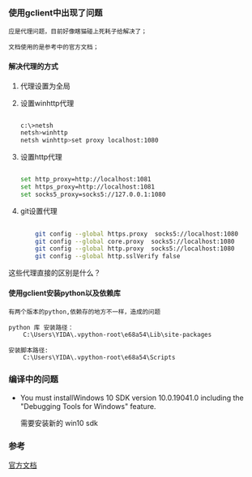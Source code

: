 ### 使用gclient中出现了问题

    应是代理问题，目前好像瞎猫碰上死耗子给解决了；

    文档使用的是参考中的官方文档；

#### 解决代理的方式

1. 代理设置为全局
2. 设置winhttp代理
    
    ```sh

    c:\>netsh
    netsh>winhttp
    netsh winhttp>set proxy localhost:1080
    
    ```

3. 设置http代理

    ```sh

    set http_proxy=http://localhost:1081
    set https_proxy=http://localhost:1081
    set socks5_proxy=socks5://127.0.0.1:1080

    ```

4. git设置代理

    ```sh
                
        git config --global https.proxy  socks5://localhost:1080
        git config --global core.proxy  socks5://localhost:1080
        git config --global http.proxy  socks5://localhost:1080
        git config --global http.sslVerify false
    
    ```

这些代理直接的区别是什么？

#### 使用gclient安装python以及依赖库

    有两个版本的python,依赖存的地方不一样，造成的问题
    
    python 库 安装路径： 
        C:\Users\YIDA\.vpython-root\e68a54\Lib\site-packages

    安装脚本路径: 
        C:\Users\YIDA\.vpython-root\e68a54\Scripts



### 编译中的问题

- You must installWindows 10 SDK version 10.0.19041.0 including the "Debugging Tools for Windows" feature.

    需要安装新的 win10 sdk

### 参考

[官方文档](https://chromium.googlesource.com/chromium/src/+/master/docs/windows_build_instructions.md)
